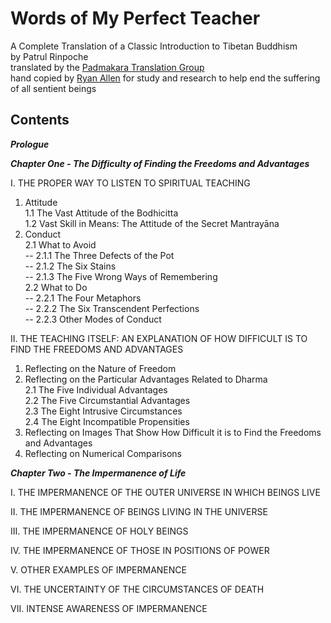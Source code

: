 # Words of My Perfect Teacher
A Complete Translation of a Classic Introduction to Tibetan Buddhism  
by Patrul Rinpoche  
translated by the [Padmakara Translation Group](https://www.shambhala.com/padmakara-translation-group-home/)   
hand copied by [Ryan Allen](https://github.com/ryanallen/words-of-my-perfect-teacher) for study and research to help end the suffering of all sentient beings  
  
## Contents  

***Prologue***  

***Chapter One - The Difficulty of Finding the Freedoms and Advantages***  

I. THE PROPER WAY TO LISTEN TO SPIRITUAL TEACHING  
1. Attitude  
  1.1 The Vast Attitude of the Bodhicitta  
  1.2 Vast Skill in Means: The Attitude of the Secret Mantrayāna  
2. Conduct  
  2.1 What to Avoid  
    -- 2.1.1 The Three Defects of the Pot  
    -- 2.1.2 The Six Stains  
    -- 2.1.3 The Five Wrong Ways of Remembering  
  2.2 What to Do  
    -- 2.2.1 The Four Metaphors  
    -- 2.2.2 The Six Transcendent Perfections  
    -- 2.2.3 Other Modes of Conduct  

II. THE TEACHING ITSELF: AN EXPLANATION OF HOW DIFFICULT IS TO FIND THE FREEDOMS AND ADVANTAGES  
1. Reflecting on the Nature of Freedom  
2. Reflecting on the Particular Advantages Related to Dharma  
  2.1 The Five Individual Advantages  
  2.2 The Five Circumstantial Advantages  
  2.3 The Eight Intrusive Circumstances  
  2.4 The Eight Incompatible Propensities  
3. Reflecting on Images That Show How Difficult it is to Find the Freedoms and Advantages  
4. Reflecting on Numerical Comparisons  

***Chapter Two - The Impermanence of Life***  

I. THE IMPERMANENCE OF THE OUTER UNIVERSE IN WHICH BEINGS LIVE  

II. THE IMPERMANENCE OF BEINGS LIVING IN THE UNIVERSE  

III. THE IMPERMANENCE OF HOLY BEINGS  

IV. THE IMPERMANENCE OF THOSE IN POSITIONS OF POWER

V. OTHER EXAMPLES OF IMPERMANENCE

VI. THE UNCERTAINTY OF THE CIRCUMSTANCES OF DEATH  

VII. INTENSE AWARENESS OF IMPERMANENCE  